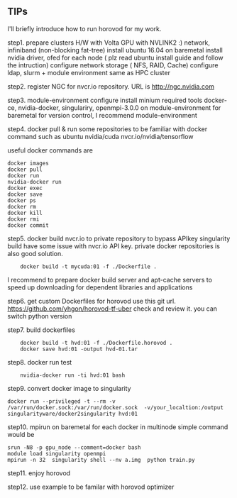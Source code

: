 ## TIPs 
I'll briefly introduce how to run horovod for my work.

step1.
prepare clusters H/W with Volta GPU with NVLINK2 :) network, infiniband (non-blocking fat-tree) 
install ubuntu 16.04 on baremetal
install nvidia driver, ofed for each node   ( plz read ubuntu install guide and follow the intruction)
configure network storage ( NFS, RAID, Cache) 
configure ldap, slurm + module environment same as HPC cluster

step2. 
register NGC  for nvcr.io repository. URL is http://ngc.nvidia.com
 

step3. module-environment configure 
install minium required tools docker-ce, nvidia-docker, singulariry, openmpi-3.0.0 on module-environment for baremetal
for version control, I recommend module-environment

step4. docker pull & run  some repositories to be familiar with docker command 
such as ubuntu  nvidia/cuda  nvcr.io/nvidia/tensorflow 

useful docker commands are 
```
docker images
docker pull
docker run 
nvidia-docker run
docker exec 
docker save
docker ps 
docker rm
docker kill
docker rmi 
docker commit
```
 
step5. docker build nvcr.io to private repository to bypass APIkey
singularity build have some issue with nvcr.io API key. 
private docker repositories is also good solution.
```
    docker build -t mycuda:01 -f ./Dockerfile . 
```

I recommend to prepare docker build server and apt-cache servers to speed up downloading for dependent libraries and applications

step6. get custom Dockerfiles for horovod 
use this git url.  https://github.com/yhgon/horovod-tf-uber 
check and review it. you can switch python version

step7. build dockerfiles 
```
    docker build -t hvd:01 -f ./Dockerfile.horovod . 
    docker save hvd:01 -output hvd-01.tar
```
step8. docker run test 
```
    nvidia-docker run -ti hvd:01 bash
```

step9. convert docker image to singularity 
```
docker run --privileged -t --rm -v /var/run/docker.sock:/var/run/docker.sock  -v/your_localtion:/output singularityware/docker2singularity hvd:01
```

step10. mpirun on baremetal for each docker in multinode
simple command would  be  

```
srun -N8 -p gpu_node --comment=docker bash  
module load singularity openmpi
mpirun -n 32  singularity shell --nv a.img  python train.py 
```
step11. enjoy horovod

step12. use example to be familar with horovod optimizer 
